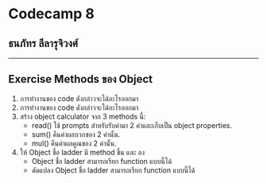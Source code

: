 # Codecamp 8
## **ธนภัทร ลีลารุจิวงศ์**
_______
## Exercise Methods ของ Object
1. การทำงานของ code ดังกล่าวจะได้อะไรออกมา
2. การทำงานของ code ดังกล่าวจะได้อะไรออกมา
3. สร้าง object calculator จาก 3 methods นี้:
    - read() ใช้ prompts สำหรับรับค่ามา 2 ค่าและเก็บเป็น object properties.
    - sum() คืนค่าผลบวกของ 2 ค่านั้น.
    - mul() คืนค่าผลคูณของ 2 ค่านั้น.
4. ให้ Object ชื่อ ladder มี method ขึ้น และ ลง
    - Object ชื่อ ladder สามารถเรียก function แบบนี้ได้
    - ดัดแปลง Object ชื่อ ladder สามารถเรียก function แบบนี้ได้

